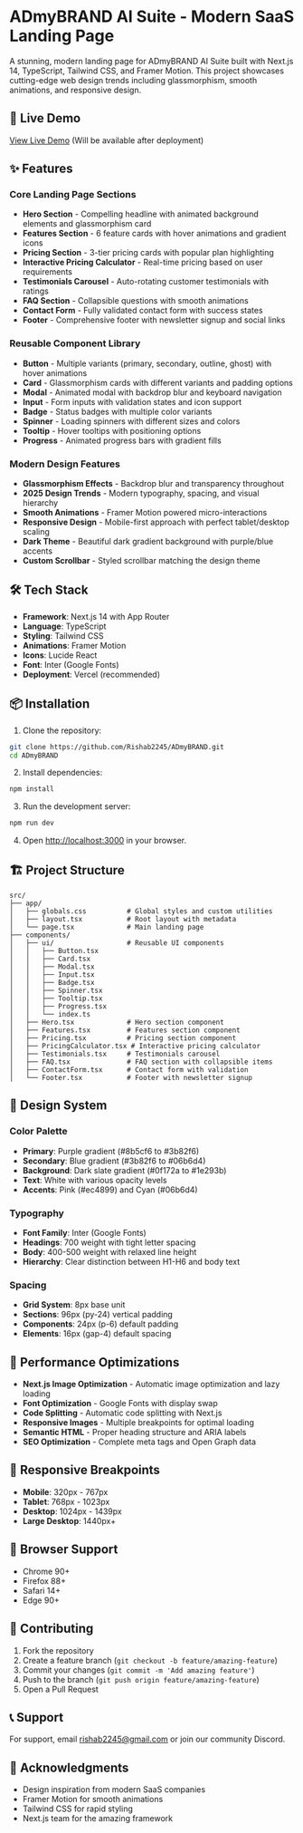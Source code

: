 # ADmyBRAND AI Suite - Modern SaaS Landing Page

A stunning, modern landing page for ADmyBRAND AI Suite built with Next.js 14, TypeScript, Tailwind CSS, and Framer Motion. This project showcases cutting-edge web design trends including glassmorphism, smooth animations, and responsive design.

## 🚀 Live Demo

[View Live Demo](https://a-dmy-brand-beta.vercel.app/) (Will be available after deployment)

## ✨ Features

### Core Landing Page Sections
- **Hero Section** - Compelling headline with animated background elements and glassmorphism card
- **Features Section** - 6 feature cards with hover animations and gradient icons
- **Pricing Section** - 3-tier pricing cards with popular plan highlighting
- **Interactive Pricing Calculator** - Real-time pricing based on user requirements
- **Testimonials Carousel** - Auto-rotating customer testimonials with ratings
- **FAQ Section** - Collapsible questions with smooth animations
- **Contact Form** - Fully validated contact form with success states
- **Footer** - Comprehensive footer with newsletter signup and social links

### Reusable Component Library
- **Button** - Multiple variants (primary, secondary, outline, ghost) with hover animations
- **Card** - Glassmorphism cards with different variants and padding options
- **Modal** - Animated modal with backdrop blur and keyboard navigation
- **Input** - Form inputs with validation states and icon support
- **Badge** - Status badges with multiple color variants
- **Spinner** - Loading spinners with different sizes and colors
- **Tooltip** - Hover tooltips with positioning options
- **Progress** - Animated progress bars with gradient fills

### Modern Design Features
- **Glassmorphism Effects** - Backdrop blur and transparency throughout
- **2025 Design Trends** - Modern typography, spacing, and visual hierarchy
- **Smooth Animations** - Framer Motion powered micro-interactions
- **Responsive Design** - Mobile-first approach with perfect tablet/desktop scaling
- **Dark Theme** - Beautiful dark gradient background with purple/blue accents
- **Custom Scrollbar** - Styled scrollbar matching the design theme

## 🛠️ Tech Stack

- **Framework**: Next.js 14 with App Router
- **Language**: TypeScript
- **Styling**: Tailwind CSS
- **Animations**: Framer Motion
- **Icons**: Lucide React
- **Font**: Inter (Google Fonts)
- **Deployment**: Vercel (recommended)

## 📦 Installation

1. Clone the repository:
```bash
git clone https://github.com/Rishab2245/ADmyBRAND.git
cd ADmyBRAND
```

2. Install dependencies:
```bash
npm install
```

3. Run the development server:
```bash
npm run dev
```

4. Open [http://localhost:3000](http://localhost:3000) in your browser.

## 🏗️ Project Structure

```
src/
├── app/
│   ├── globals.css          # Global styles and custom utilities
│   ├── layout.tsx           # Root layout with metadata
│   └── page.tsx             # Main landing page
├── components/
│   ├── ui/                  # Reusable UI components
│   │   ├── Button.tsx
│   │   ├── Card.tsx
│   │   ├── Modal.tsx
│   │   ├── Input.tsx
│   │   ├── Badge.tsx
│   │   ├── Spinner.tsx
│   │   ├── Tooltip.tsx
│   │   ├── Progress.tsx
│   │   └── index.ts
│   ├── Hero.tsx             # Hero section component
│   ├── Features.tsx         # Features section component
│   ├── Pricing.tsx          # Pricing section component
│   ├── PricingCalculator.tsx # Interactive pricing calculator
│   ├── Testimonials.tsx     # Testimonials carousel
│   ├── FAQ.tsx              # FAQ section with collapsible items
│   ├── ContactForm.tsx      # Contact form with validation
│   └── Footer.tsx           # Footer with newsletter signup
```

## 🎨 Design System

### Color Palette
- **Primary**: Purple gradient (#8b5cf6 to #3b82f6)
- **Secondary**: Blue gradient (#3b82f6 to #06b6d4)
- **Background**: Dark slate gradient (#0f172a to #1e293b)
- **Text**: White with various opacity levels
- **Accents**: Pink (#ec4899) and Cyan (#06b6d4)

### Typography
- **Font Family**: Inter (Google Fonts)
- **Headings**: 700 weight with tight letter spacing
- **Body**: 400-500 weight with relaxed line height
- **Hierarchy**: Clear distinction between H1-H6 and body text

### Spacing
- **Grid System**: 8px base unit
- **Sections**: 96px (py-24) vertical padding
- **Components**: 24px (p-6) default padding
- **Elements**: 16px (gap-4) default spacing

## 🚀 Performance Optimizations

- **Next.js Image Optimization** - Automatic image optimization and lazy loading
- **Font Optimization** - Google Fonts with display swap
- **Code Splitting** - Automatic code splitting with Next.js
- **Responsive Images** - Multiple breakpoints for optimal loading
- **Semantic HTML** - Proper heading structure and ARIA labels
- **SEO Optimization** - Complete meta tags and Open Graph data

## 📱 Responsive Breakpoints

- **Mobile**: 320px - 767px
- **Tablet**: 768px - 1023px
- **Desktop**: 1024px - 1439px
- **Large Desktop**: 1440px+

## 🧪 Browser Support

- Chrome 90+
- Firefox 88+
- Safari 14+
- Edge 90+


## 🤝 Contributing

1. Fork the repository
2. Create a feature branch (`git checkout -b feature/amazing-feature`)
3. Commit your changes (`git commit -m 'Add amazing feature'`)
4. Push to the branch (`git push origin feature/amazing-feature`)
5. Open a Pull Request

## 📞 Support

For support, email rishab2245@gmail.com or join our community Discord.

## 🙏 Acknowledgments

- Design inspiration from modern SaaS companies
- Framer Motion for smooth animations
- Tailwind CSS for rapid styling
- Next.js team for the amazing framework


